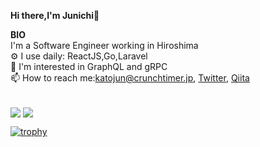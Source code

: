 <!--
**junichi4250/junichi4250** is a ✨ _special_ ✨ repository because its `README.md` (this file) appears on your GitHub profile.

Here are some ideas to get you started:

- 🔭 I’m currently working on ...
- 🌱 I’m currently learning ...
- 👯 I’m looking to collaborate on ...
- 🤔 I’m looking for help with ...
- 💬 Ask me about ...
- 📫 How to reach me: ...
- 😄 Pronouns: ...
- ⚡ Fun fact: ...
-->

<b>Hi there,I'm Junichi</b>👋<br>


<b>BIO</b><br>
 I'm a Software Engineer working in Hiroshima<br>
⚙️ I use daily: ReactJS,Go,Laravel<br>
💬 I'm interested in GraphQL and gRPC<br>
📫 How to reach me:katojun@crunchtimer.jp,&nbsp;[Twitter](https://twitter.com/JunichiKato10), [Qiita](https://qiita.com/jun_kato)

<br>

<img align="center" src="https://github-readme-stats.vercel.app/api?username=junichi4250&show_icons=true&theme=tokyonight"> 

<img align="center" src="https://github-readme-stats.vercel.app/api/top-langs/?username=junichi4250&layout=compact&theme=tokyonight&hide=c%2b%2b">

<br>

[![trophy](https://github-profile-trophy.vercel.app/?username=junichi4250&margin-w=8)](https://github.com/ryo-ma/github-profile-trophy)

<br>
